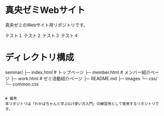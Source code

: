 # 真央ゼミWebサイト
真央ゼミのWebサイト用リポジトリです。

テスト１
テスト２
テスト３
テスト４

# ディレクトリ構成

seminar/
├─ index.html        # トップページ
├─ member.html       # メンバー紹介ページ
├─ work.html         # ゼミ活動紹介ページ
├─ README.md
├─ images
└─ css/
    └─ common.css
```

# 備考
本リポジトリは「わかばちゃんと学ぶGit使い方入門」の練習用として使用するリポジトリです。
